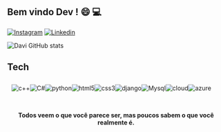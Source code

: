 ## Bem vindo Dev ! :smile: :computer:
[![Instagram](https://img.shields.io/badge/Instagram-E4405F?style=for-the-badge&logo=instagram&logoColor=white)](https://www.instagram.com/davi_felix00/) 
[![Linkedin](https://img.shields.io/badge/LinkedIn-0077B5?style=for-the-badge&logo=linkedin&logoColor=white)](https://www.linkedin.com/in/davi-felix-b5b3a3204/)


![Davi GitHub stats](https://github-readme-stats.vercel.app/api?username=DaviFelixMatias010&show_icons=true&theme=github_dark)

## Tech 

<div style="display: inline-block; margin:10px;">
    <div class="container" style="display:flex; flex-direction:row;justify-content:space-around;">
    <img src="https://img.shields.io/badge/C%2B%2B-00599C?style=for-the-badge&logo=c%2B%2B&logoColor=white" alt="c++" align="center">
    <img src="https://img.shields.io/badge/C%23-239120?style=for-the-badge&logo=c-sharp&logoColor=white" alt="C#" align="center">
    <img src="https://img.shields.io/badge/Python-3776AB?style=for-the-badge&logo=python&logoColor=white" alt ="python" align="center">
    <img src="https://img.shields.io/badge/HTML5-E34F26?style=for-the-badge&logo=html5&logoColor=white" alt="html5" align="center">
    <img src="https://img.shields.io/badge/CSS3-1572B6?style=for-the-badge&logo=css3&logoColor=white" alt="css3" align="center">
    <img src="https://img.shields.io/badge/Django-092E20?style=for-the-badge&logo=django&logoColor=white" alt="django" align="center">
     <br><br>
    <img src="https://img.shields.io/badge/MySQL-00000F?style=for-the-badge&logo=mysql&logoColor=white" alt="Mysql" align="center">
    <img src= "https://img.shields.io/badge/Google_Cloud-4285F4?style=for-the-badge&logo=google-cloud&logoColor=white" alt="cloud" align="center">
    <img src="https://img.shields.io/badge/Microsoft_Azure-0089D6?style=for-the-badge&logo=microsoft-azure&logoColor=white" alt="azure" align="center">
    </div>
</div>
<br>

<h4 align="center"> <b>Todos veem o que você parece ser, mas poucos sabem o que você realmente é.</b>
</h4>
